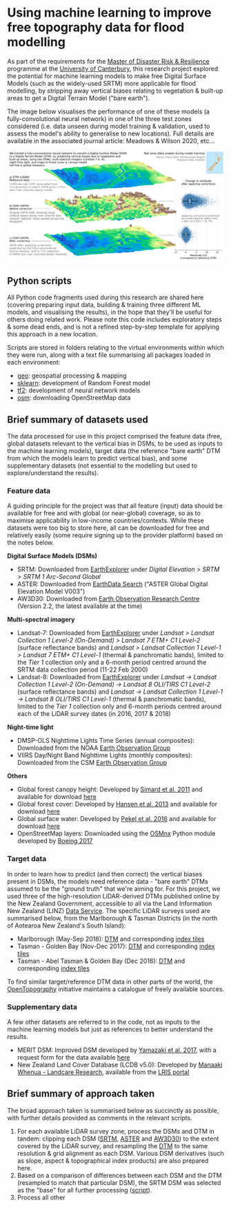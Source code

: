 # Using machine learning to improve free topography data for flood modelling

As part of the requirements for the [Master of Disaster Risk & Resilience](https://www.canterbury.ac.nz/study/qualifications-and-courses/masters-degrees/master-of-disaster-risk-and-resilience/) programme at the [University of Canterbury](https://www.canterbury.ac.nz/), this research project explored the potential for machine learning models to make free Digital Surface Models (such as the widely-used SRTM) more applicable for flood modelling, by stripping away vertical biases relating to vegetation & built-up areas to get a Digital Terrain Model ("bare earth").

The image below visualises the performance of one of these models (a fully-convolutional neural network) in one of the three test zones considered (i.e. data unseen during model training & validation, used to assess the model's ability to generalise to new locations). Full details are available in the associated journal article: Meadows & Wilson 2020, etc...  

![graphical_abstract](/images/graphical_abstract_boxplots.png)  


## Python scripts

All Python code fragments used during this research are shared here (covering preparing input data, building & training three different ML models, and visualising the results), in the hope that they'll be useful for others doing related work. Please note this code includes exploratory steps & some dead ends, and is not a refined step-by-step template for applying this approach in a new location.

Scripts are stored in folders relating to the virtual environments within which they were run, along with a text file summarising all packages loaded in each environment:

- [geo](/scripts/geo/): geospatial processing & mapping
- [sklearn](/scripts/sklearn/): development of Random Forest model
- [tf2](/scripts/tf2/): development of neural network models
- [osm](/scripts/osm/): downloading OpenStreetMap data


## Brief summary of datasets used

The data processed for use in this project comprised the feature data (free, global datasets relevant to the vertical bias in DSMs, to be used as inputs to the machine learning models), target data (the reference "bare earth" DTM from which the models learn to predict vertical bias), and some supplementary datasets (not essential to the modelling but used to explore/understand the results).

### Feature data

A guiding principle for the project was that all feature (input) data should be available for free and with global (or near-global) coverage, so as to maximise applicability in low-income countries/contexts. While these datasets were too big to store here, all can be downloaded for free and relatively easily (some require signing up to the provider platform) based on the notes below.

**Digital Surface Models (DSMs)**
- SRTM: Downloaded from [EarthExplorer](https://earthexplorer.usgs.gov/) under *Digital Elevation > SRTM > SRTM 1 Arc-Second Global*
- ASTER: Downloaded from [EarthData Search](https://search.earthdata.nasa.gov/search) ("ASTER Global Digital Elevation Model V003")
- AW3D30: Downloaded from [Earth Observation Research Centre](https://www.eorc.jaxa.jp/ALOS/en/aw3d30/) (Version 2.2, the latest available at the time)

**Multi-spectral imagery**
- Landsat-7: Downloaded from [EarthExplorer](https://earthexplorer.usgs.gov/) under *Landsat > Landsat Collection 1 Level-2 (On-Demand) > Landsat 7 ETM+ C1 Level-2* (surface reflectance bands) and *Landsat > Landsat Collection 1 Level-1 > Landsat 7 ETM+ C1 Level-1* (thermal & panchromatic bands), limited to the *Tier 1* collection only and a 6-month period centred around the SRTM data collection period (11-22 Feb 2000)
- Landsat-8: Downloaded from [EarthExplorer](https://earthexplorer.usgs.gov/) under *Landsat -> Landsat Collection 1 Level-2 (On-Demand) -> Landsat 8 OLI/TIRS C1 Level-2* (surface reflectance bands) and *Landsat -> Landsat Collection 1 Level-1 -> Landsat 8 OLI/TIRS C1 Level-1* (thermal & panchromatic bands), limited to the *Tier 1* collection only and 6-month periods centred around each of the LiDAR survey dates (in 2016, 2017 & 2018)

**Night-time light**
- DMSP-OLS Nighttime Lights Time Series (annual composites): Downloaded from the NOAA [Earth Observation Group](https://ngdc.noaa.gov/eog/dmsp/downloadV4composites.html)
- VIIRS Day/Night Band Nighttime Lights (monthly composites): Downloaded from the CSM [Earth Observation Group](https://eogdata.mines.edu/download_dnb_composites.html)

**Others**
- Global forest canopy height: Developed by [Simard et al. 2011](https://agupubs.onlinelibrary.wiley.com/doi/full/10.1029/2011JG001708) and available for download [here](https://landscape.jpl.nasa.gov/)
- Global forest cover: Developed by [Hansen et al. 2013](https://science.sciencemag.org/content/342/6160/850) and available for download [here](https://earthenginepartners.appspot.com/science-2013-global-forest/download_v1.6.html)
- Global surface water: Developed by [Pekel et al. 2016](https://www.nature.com/articles/nature20584) and available for download [here](https://global-surface-water.appspot.com/download)
- OpenStreetMap layers: Downloaded using the [OSMnx](https://github.com/gboeing/osmnx) Python module developed by [Boeing 2017](https://www.sciencedirect.com/science/article/pii/S0198971516303970)

### Target data

In order to learn how to predict (and then correct) the vertical biases present in DSMs, the models need reference data - "bare earth" DTMs assumed to be the "ground truth" that we're aiming for. For this project, we used three of the high-resolution LiDAR-derived DTMs published online by the New Zealand Government, accessible to all via the Land Information New Zealand (LINZ) [Data Service](https://data.linz.govt.nz/). The specific LiDAR surveys used are summarised below, from the Marlborough & Tasman Districts (in the north of Aotearoa New Zealand's South Island):

- Marlborough (May-Sep 2018): [DTM](https://data.linz.govt.nz/layer/103535-marlborough-lidar-1m-dem-2018/) and corresponding [index tiles](https://data.linz.govt.nz/layer/103538-marlborough-lidar-index-tiles-2018/)
- Tasman - Golden Bay (Nov-Dec 2017): [DTM](https://data.linz.govt.nz/layer/95503-tasman-golden-bay-lidar-1m-dem-2017/) and corresponding [index tiles](https://data.linz.govt.nz/layer/95627-goldenbaytilelayout/)
- Tasman - Abel Tasman & Golden Bay (Dec 2016): [DTM](https://data.linz.govt.nz/layer/95578-tasman-abel-tasman-and-golden-bay-lidar-1m-dem-2016/) and corresponding [index tiles](https://data.linz.govt.nz/layer/95581-tasman-abel-tasman-and-golden-bay-lidar-index-tiles-2016/)

To find similar target/reference DTM data in other parts of the world, the [OpenTopography](https://opentopography.org/) initiative maintains a catalogue of freely available sources.


### Supplementary data

A few other datasets are referred to in the code, not as inputs to the machine learning models but just as references to better understand the results.

- MERIT DSM: Improved DSM developed by [Yamazaki et al. 2017](https://agupubs.onlinelibrary.wiley.com/doi/full/10.1002/2017GL072874), with a request form for the data available [here](http://hydro.iis.u-tokyo.ac.jp/~yamadai/MERIT_DEM/)
- New Zealand Land Cover Database (LCDB v5.0): Developed by [Manaaki Whenua - Landcare Research](https://www.landcareresearch.co.nz/), available from the [LRIS portal](https://lris.scinfo.org.nz/)


## Brief summary of approach taken

The broad approach taken is summarised below as succinctly as possible, with further details provided as comments in the relevant scripts.

1. For each available LiDAR survey zone, process the DSMs and DTM in tandem: clipping each DSM ([SRTM](/scripts/geo/geo_process_LiDAR_SRTM.py), [ASTER](/scripts/geo/geo_process_ASTER.py) and [AW3D30](/scripts/geo/geo_process_AW3D30.py)) to the extent covered by the LiDAR survey, and resampling the [DTM](/scripts/geo/geo_process_LiDAR_SRTM.py) to the same resolution & grid alignment as each DSM. Various DSM derivatives (such as slope, aspect & topographical index products) are also prepared here.
2. Based on a comparison of differences between each DSM and the DTM (resampled to match that particular DSM), the SRTM DSM was selected as the "base" for all further processing ([script](/scripts/geo/geo_visualise_DSMs.py)).
3. Process all other 